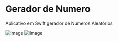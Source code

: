 # Gerador de Numero

Aplicativo em Swift gerador de Números Aleatórios

![image](https://user-images.githubusercontent.com/76667230/160468946-10901885-a43f-4e32-a001-0aea99a0dfea.png)
![image](https://user-images.githubusercontent.com/76667230/160468975-1cb23be3-0977-47cb-8fdf-4eb80aa864b9.png)
